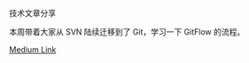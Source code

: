 技术文章分享

本周带着大家从 SVN 陆续迁移到了 Git，学习一下 GitFlow 的流程。

[Medium Link](https://medium.com/@TierneyWong/%E5%85%B3%E4%BA%8E-gitflow-%E6%B5%81%E7%A8%8B-e3df50bafe9)
